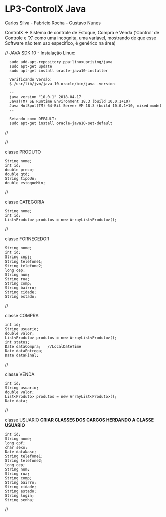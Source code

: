 # LP3-ControlX Java

Carlos Silva - Fabricio Rocha - Gustavo Nunes

ControlX  ->  Sistema de controle de Estoque, Compra e Venda
  ('Control' de Controle e 'X' como uma incógnita, uma variável, mostrando de que esse Software não tem uso especifico, é genérico na área)

//
JAVA SDK 10 - Instalação Linux:

      sudo add-apt-repository ppa:linuxuprising/java
      sudo apt-get update
      sudo apt-get install oracle-java10-installer
    
      Verificando Versão:
      $ /usr/lib/jvm/java-10-oracle/bin/java -version
      
      --
      java version "10.0.1" 2018-04-17
      Java(TM) SE Runtime Environment 18.3 (build 10.0.1+10)
      Java HotSpot(TM) 64-Bit Server VM 18.3 (build 10.0.1+10, mixed mode)
      --
    
      Setando como DEFAULT:
      sudo apt-get install oracle-java10-set-default
 
 //



//

classe PRODUTO

    String nome;
    int id;
    double preco;
    double qtd;
    String tipoUn;
    double estoqueMin;
    
//   

classe CATEGORIA  

    String nome;
    int id;
    List<Produto> produtos = new ArrayList<Produto>();
  
//

classe FORNECEDOR

    String nome;
    int id;
    String cnpj;
    String telefone1;
    String telefone2;
    long cep;
    String num;
    String rua;
    String comp;
    String bairro;
    String cidade;
    String estado;
    
//    

 classe COMPRA
 
    int id;
    String usuario;
    double valor;
    List<Produto> produtos = new ArrayList<Produto>();
    int status;
    Date dataCompra;   //LocalDateTime
    Date dataEntrega;
    Date dataFinal;
  
 //
 
 classe VENDA
 
    int id;
    String usuario;
    double valor;
    List<Produto> produtos = new ArrayList<Produto>();
    Date data;
  
 //
 
 classe USUARIO   **CRIAR CLASSES DOS CARGOS HERDANDO A CLASSE USUARIO**
 
    int id;
    String nome;
    long cpf;
    char sexo;
    Date dataNasc;
    String telefone1;
    String telefone2;
    long cep;
    String num;
    String rua;
    String comp;
    String bairro;
    String cidade;
    String estado;
    String login;
    String senha;
    
  //
